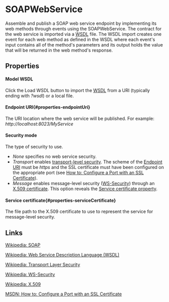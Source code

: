 SOAPWebService
==============

Assemble and publish a SOAP web service endpoint by implementing its web
methods through events using the SOAPWebService. The contract for the web service is imported via
a [WSDL](http://en.wikipedia.org/wiki/Wsdl) file. The WSDL import
creates one event for each web method as defined in the WSDL where each
event's input contains all of the method's parameters and its output
holds the value that will be returned in the web method's response.

Properties
----------   
#### Model WSDL

   Click the Load WSDL button to import the
    [WSDL](http://en.wikipedia.org/wiki/Wsdl) from a URI (typically
    ending with *?wsdl*) or a local file.   
#### Endpoint URI{#properties-endpointUri}

   The URI location where the web service will be published. For
    example:   
     *http://localhost:8023/MyService*   
#### Security mode

   The type of security to use.

   -   *None* specifies no web service security.
   -   *Transport* enables [transport-level
        security](http://en.wikipedia.org/wiki/Transport_Layer_Security).
        The scheme of the [Endpoint URI](#properties-endpointUri) must
        be *https* and the SSL certificate must have been configured on
        the appropriate port (see [How to: Configure a Port with an SSL
        Certificate](http://msdn.microsoft.com/en-us/library/ms733791.aspx)).
   -   *Message* enables message-level security
        ([WS-Security](http://en.wikipedia.org/wiki/WS-Security))
        through an [X.509
        certificate](http://en.wikipedia.org/wiki/X.509). This option
        reveals the [Service certificate
        property](#properties-serviceCertificate).
#### Service certificate{#properties-serviceCertificate}

   The file path to the X.509 certificate to use to represent the
    service for message-level security.

Links
-----

[Wikipedia: SOAP](http://en.wikipedia.org/wiki/SOAP)

[Wikipedia: Web Service Description Language
(WSDL)](http://en.wikipedia.org/wiki/Wsdl)

[Wikipedia: Transport Layer
Security](http://en.wikipedia.org/wiki/Transport_Layer_Security)

[Wikipedia: WS-Security](http://en.wikipedia.org/wiki/WS-Security)

[Wikipedia: X.509](http://en.wikipedia.org/wiki/X.509)

[MSDN: How to: Configure a Port with an SSL
Certificate](http://msdn.microsoft.com/en-us/library/ms733791.aspx)
